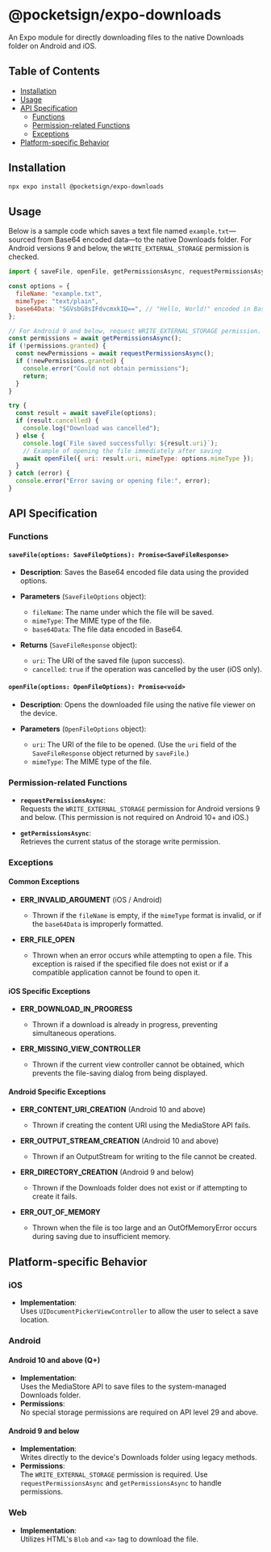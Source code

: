 # @pocketsign/expo-downloads

An Expo module for directly downloading files to the native Downloads folder on Android and iOS.

## Table of Contents

- [Installation](#installation)
- [Usage](#usage)
- [API Specification](#api-specification)
  - [Functions](#functions)
  - [Permission-related Functions](#permission-related-functions)
  - [Exceptions](#exceptions)
- [Platform-specific Behavior](#platform-specific-behavior)

## Installation

```bash
npx expo install @pocketsign/expo-downloads
```

## Usage

Below is a sample code which saves a text file named `example.txt`—sourced from Base64 encoded data—to the native Downloads folder.
For Android versions 9 and below, the `WRITE_EXTERNAL_STORAGE` permission is checked.

```javascript
import { saveFile, openFile, getPermissionsAsync, requestPermissionsAsync } from "@pocketsign/expo-downloads";

const options = {
  fileName: "example.txt",
  mimeType: "text/plain",
  base64Data: "SGVsbG8sIFdvcmxkIQ==", // "Hello, World!" encoded in Base64
};

// For Android 9 and below, request WRITE_EXTERNAL_STORAGE permission.
const permissions = await getPermissionsAsync();
if (!permissions.granted) {
  const newPermissions = await requestPermissionsAsync();
  if (!newPermissions.granted) {
    console.error("Could not obtain permissions");
    return;
  }
}

try {
  const result = await saveFile(options);
  if (result.cancelled) {
    console.log("Download was cancelled");
  } else {
    console.log(`File saved successfully: ${result.uri}`);
    // Example of opening the file immediately after saving
    await openFile({ uri: result.uri, mimeType: options.mimeType });
  }
} catch (error) {
  console.error("Error saving or opening file:", error);
}
```

## API Specification

### Functions

#### `saveFile(options: SaveFileOptions): Promise<SaveFileResponse>`

- **Description**:
  Saves the Base64 encoded file data using the provided options.

- **Parameters** (`SaveFileOptions` object):

  - `fileName`: The name under which the file will be saved.
  - `mimeType`: The MIME type of the file.
  - `base64Data`: The file data encoded in Base64.

- **Returns** (`SaveFileResponse` object):
  - `uri`: The URI of the saved file (upon success).
  - `cancelled`: `true` if the operation was cancelled by the user (iOS only).

#### `openFile(options: OpenFileOptions): Promise<void>`

- **Description**:
  Opens the downloaded file using the native file viewer on the device.

- **Parameters** (`OpenFileOptions` object):
  - `uri`: The URI of the file to be opened. (Use the `uri` field of the `SaveFileResponse` object returned by `saveFile`.)
  - `mimeType`: The MIME type of the file.

### Permission-related Functions

- **`requestPermissionsAsync`**:  
  Requests the `WRITE_EXTERNAL_STORAGE` permission for Android versions 9 and below. (This permission is not required on Android 10+ and iOS.)

- **`getPermissionsAsync`**:  
  Retrieves the current status of the storage write permission.

### Exceptions

#### Common Exceptions

- **ERR_INVALID_ARGUMENT** (iOS / Android)

  - Thrown if the `fileName` is empty, if the `mimeType` format is invalid, or if the `base64Data` is improperly formatted.

- **ERR_FILE_OPEN**
  - Thrown when an error occurs while attempting to open a file. This exception is raised if the specified file does not exist or if a compatible application cannot be found to open it.

#### iOS Specific Exceptions

- **ERR_DOWNLOAD_IN_PROGRESS**

  - Thrown if a download is already in progress, preventing simultaneous operations.

- **ERR_MISSING_VIEW_CONTROLLER**
  - Thrown if the current view controller cannot be obtained, which prevents the file-saving dialog from being displayed.

#### Android Specific Exceptions

- **ERR_CONTENT_URI_CREATION** (Android 10 and above)

  - Thrown if creating the content URI using the MediaStore API fails.

- **ERR_OUTPUT_STREAM_CREATION** (Android 10 and above)

  - Thrown if an OutputStream for writing to the file cannot be created.

- **ERR_DIRECTORY_CREATION** (Android 9 and below)

  - Thrown if the Downloads folder does not exist or if attempting to create it fails.

- **ERR_OUT_OF_MEMORY**
  - Thrown when the file is too large and an OutOfMemoryError occurs during saving due to insufficient memory.

## Platform-specific Behavior

### iOS

- **Implementation**:  
  Uses `UIDocumentPickerViewController` to allow the user to select a save location.

### Android

#### Android 10 and above (Q+)

- **Implementation**:  
  Uses the MediaStore API to save files to the system-managed Downloads folder.
- **Permissions**:  
  No special storage permissions are required on API level 29 and above.

#### Android 9 and below

- **Implementation**:  
  Writes directly to the device's Downloads folder using legacy methods.
- **Permissions**:  
  The `WRITE_EXTERNAL_STORAGE` permission is required. Use `requestPermissionsAsync` and `getPermissionsAsync` to handle permissions.

### Web

- **Implementation**:  
  Utilizes HTML's `Blob` and `<a>` tag to download the file.
